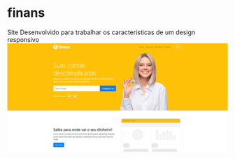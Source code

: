 # finans
Site Desenvolvido para trabalhar os caracteristicas de um design responsivo
<img src="capa-inicial.png">
